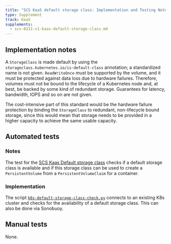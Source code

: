 ```yaml
---
title: "SCS KaaS default storage class: Implementation and Testing Notes"
type: Supplement
track: KaaS
supplements:
  - scs-0211-v1-kaas-default-storage-class.md
---
```


## Implementation notes

A `StorageClass` is made default by using the `storageclass.kubernetes.io/is-default-class`
annotation; a standardized name is not given. `ReadWriteOnce` must be supported by the volume,
and it must be protected against data loss due to hardware failures.
Therefore, volumes must not be bound to the lifecycle of a Kubernetes node and, at best,
be backed by some kind of redundant storage.
Guarantees for latency, bandwidth, IOPS and so on are not given.

The cost-intensive part of this standard would be the hardware failure protection by binding
the `StorageClass` to redundant, non-lifecycle bound storage, since this would mean that
storage needs to be provided in a higher capacity to achieve the same usable capacity.

## Automated tests

### Notes

The test for the [SCS Kaas Default storage class](https://github.com/SovereignCloudStack/standards/blob/main/Standards/scs-0211-v1-kaas-default-storage-class.md)
checks if a default storage class is available and if this storage class can be used
to create a `PersistentVolume` from a `PersistentVolumeClaim` for a container.

### Implementation

The script [`k8s-default-storage-class-check.py`](https://github.com/SovereignCloudStack/standards/blob/main/Tests/kaas/k8s-default-storage-class/k8s-default-storage-class-check.py)
connects to an existing K8s cluster and checks for the availability of a default storage class.
This can also be done via Sonobuoy.

## Manual tests

None.
